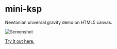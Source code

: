 # mini-ksp
Newtonian universal gravity demo on HTML5 canvas.

![Screenshot](http://akoskovacs.github.io/mini-ksp/screenshot.png)

[Try it out here.](http://akoskovacs.github.io/mini-ksp/)

